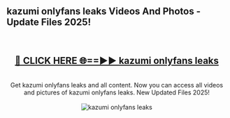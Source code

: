 <h2>kazumi onlyfans leaks Videos And Photos - Update Files 2025!</h2>
<br>
<div align="center">
<h2><a href="https://top-ai-tools.click/QrbHav" rel="nofollow">🔴 CLICK HERE 🌐==►► kazumi onlyfans leaks</a></h2>
<br>
Get kazumi onlyfans leaks and all content. Now you can access all videos and pictures of kazumi onlyfans leaks. New Updated Files 2025!
<br>
<br>
<a href="https://top-ai-tools.click/QrbHav" rel="nofollow" data-target="animated-image.originalLink"><img src="https://i.ibb.co.com/WyWwxjT/player-gif2.gif" alt="kazumi onlyfans leaks" style="max-width: 100%; display: inline-block;" data-target="animated-image.originalImage"></a>
</div>
<br>